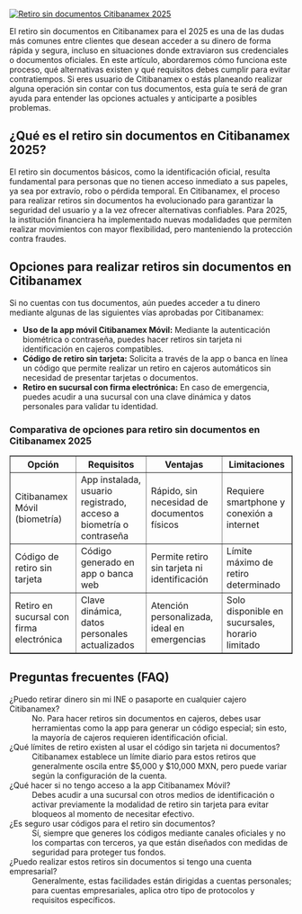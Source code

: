[![Retiro sin documentos Citibanamex 2025](https://123-caf.pages.dev/gitsignup.png)](https://vrmoo.ru/Bt82HjjY)

<p>El retiro sin documentos en Citibanamex para el 2025 es una de las dudas más comunes entre clientes que desean acceder a su dinero de forma rápida y segura, incluso en situaciones donde extraviaron sus credenciales o documentos oficiales. En este artículo, abordaremos cómo funciona este proceso, qué alternativas existen y qué requisitos debes cumplir para evitar contratiempos. Si eres usuario de Citibanamex o estás planeando realizar alguna operación sin contar con tus documentos, esta guía te será de gran ayuda para entender las opciones actuales y anticiparte a posibles problemas.</p>  <h2>¿Qué es el retiro sin documentos en Citibanamex 2025?</h2> <p>El retiro sin documentos básicos, como la identificación oficial, resulta fundamental para personas que no tienen acceso inmediato a sus papeles, ya sea por extravío, robo o pérdida temporal. En Citibanamex, el proceso para realizar retiros sin documentos ha evolucionado para garantizar la seguridad del usuario y a la vez ofrecer alternativas confiables. Para 2025, la institución financiera ha implementado nuevas modalidades que permiten realizar movimientos con mayor flexibilidad, pero manteniendo la protección contra fraudes.</p>  <h2>Opciones para realizar retiros sin documentos en Citibanamex</h2> <p>Si no cuentas con tus documentos, aún puedes acceder a tu dinero mediante algunas de las siguientes vías aprobadas por Citibanamex:</p>  <ul>   <li><strong>Uso de la app móvil Citibanamex Móvil:</strong> Mediante la autenticación biométrica o contraseña, puedes hacer retiros sin tarjeta ni identificación en cajeros compatibles.</li>   <li><strong>Código de retiro sin tarjeta:</strong> Solicita a través de la app o banca en línea un código que permite realizar un retiro en cajeros automáticos sin necesidad de presentar tarjetas o documentos.</li>   <li><strong>Retiro en sucursal con firma electrónica:</strong> En caso de emergencia, puedes acudir a una sucursal con una clave dinámica y datos personales para validar tu identidad.</li> </ul>  <h3>Comparativa de opciones para retiro sin documentos en Citibanamex 2025</h3>  <table border="1" cellpadding="5" cellspacing="0">   <thead>     <tr>       <th>Opción</th>       <th>Requisitos</th>       <th>Ventajas</th>       <th>Limitaciones</th>     </tr>   </thead>   <tbody>     <tr>       <td>Citibanamex Móvil (biometría)</td>       <td>App instalada, usuario registrado, acceso a biometría o contraseña</td>       <td>Rápido, sin necesidad de documentos físicos</td>       <td>Requiere smartphone y conexión a internet</td>     </tr>     <tr>       <td>Código de retiro sin tarjeta</td>       <td>Código generado en app o banca web</td>       <td>Permite retiro sin tarjeta ni identificación</td>       <td>Límite máximo de retiro determinado</td>     </tr>     <tr>       <td>Retiro en sucursal con firma electrónica</td>       <td>Clave dinámica, datos personales actualizados</td>       <td>Atención personalizada, ideal en emergencias</td>       <td>Solo disponible en sucursales, horario limitado</td>     </tr>   </tbody> </table>  <h2>Preguntas frecuentes (FAQ)</h2>  <dl>   <dt>¿Puedo retirar dinero sin mi INE o pasaporte en cualquier cajero Citibanamex?</dt>   <dd>No. Para hacer retiros sin documentos en cajeros, debes usar herramientas como la app para generar un código especial; sin esto, la mayoría de cajeros requieren identificación oficial.</dd>      <dt>¿Qué límites de retiro existen al usar el código sin tarjeta ni documentos?</dt>   <dd>Citibanamex establece un límite diario para estos retiros que generalmente oscila entre $5,000 y $10,000 MXN, pero puede variar según la configuración de la cuenta.</dd>      <dt>¿Qué hacer si no tengo acceso a la app Citibanamex Móvil?</dt>   <dd>Debes acudir a una sucursal con otros medios de identificación o activar previamente la modalidad de retiro sin tarjeta para evitar bloqueos al momento de necesitar efectivo.</dd>      <dt>¿Es seguro usar códigos para el retiro sin documentos?</dt>   <dd>Sí, siempre que generes los códigos mediante canales oficiales y no los compartas con terceros, ya que están diseñados con medidas de seguridad para proteger tus fondos.</dd>      <dt>¿Puedo realizar estos retiros sin documentos si tengo una cuenta empresarial?</dt>   <dd>Generalmente, estas facilidades están dirigidas a cuentas personales; para cuentas empresariales, aplica otro tipo de protocolos y requisitos específicos.</dd> </dl>